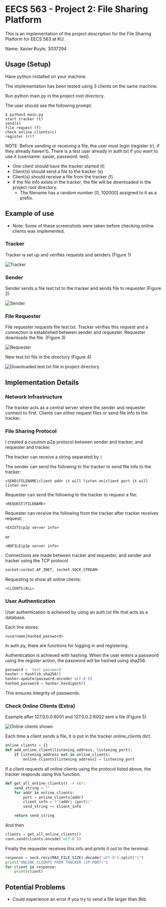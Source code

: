# EECS 563 - Project 2: File Sharing Platform
This is an implementation of the project description for the File Sharing Platform for EECS 563 at KU. 

Name: Xavier Ruyle, 3037294 

## Usage (Setup) 
Have python installed on your machine. 

The implementation has been tested using 3 clients on the same machine. 

Run python main.py in the project root directory.

The user should see the following prompt: 
```
$ python3 main.py 
start tracker (t)
send(s)
file request (f)
check online clients(c)
register (r)?
```

NOTE: Before sending or receiving a file, the user must login (register (r), if they already haven't). There is a test user already in auth.txt if you want to use it (username: xavier, password: test).

- One client should have the tracker started (t)
- Client(s) should send a file to the tracker (s)
- Client(s) should receive a file from the tracker (f)
- If the file info exists in the tracker, the file will be downloaded in the project root directory. 
    - The filename has a random number [0, 100000] assigned to it as a prefix. 

## Example of use  
- Note: Some of these screenshots were taken before checking online clients was implemented.

### Tracker 
Tracker is set up and verifies requests and senders (Figure 1)

![Tracker](./screenshots/tracker.png) 

### Sender 
Sender sends a file test.txt to the tracker and sends file to requester (Figure 2)

![Sender](./screenshots/sender.png)

### File Requester 
File requester requests file test.txt. Tracker verifies this request and a connection is established between sender and requester. Requester downloads the file.  (Figure 3) 

![Requester](./screenshots/requester.png)

New test.txt file in the directory (Figure 4)

![Downloaded test.txt file in project directory](./screenshots/received.png)


## Implementation Details  

### Network Infrastructure 
The tracker acts as a central server where the sender and requester connect to first. Clients can either request files or send file info to the tracker. 

### File Sharing Protocol 
I created a cusutom p2p protocol between sender and tracker, and requester and tracker. 

The tracker can receive a string separated by `|` 

The sender can send the following to the tracker to send file info to the tracker: 
```
<SEND|FILENAME|client addr it will listen on|client port it will listen on>
```

Requester can send the following to the tracker to request a file: 
```
<REQUEST|FILENAME>
```

Requester can receive the following from the tracker after tracker receives request:
```
<EXISTS|p2p server info>
```
or
```
<NOFILE|p2p server info>
```

Connections are made between tracker and requester, and sender and tracker using the TCP protocol
```python
socket<socket.AF_INET, socket.SOCK_STREAM>
```

Requesting to show all online clients: 
```
<CLIENTS|ALL>
```

### User Authentication 
User authentication is achieved by using an auth.txt file that acts as a database. 

Each line stores:
```
<username|hashed_password>
```

In auth.py, there are functions for logging in and registering. 

Authentication is achieved with hashing. When the user enters a password using the register action, the password will be hashed using sha256.

```python
password = 'test password'
hasher = hashlib.sha256()
hasher.update(password.encode('utf-8'))
hashed_password = hasher.hexdigest()
```
This ensures integrity of passwords. 

### Check Online Clients (Extra) 
Example after 127.0.0.0:6001 and 127.0.0.2:6002 sent a file (Figure 5)

![Online clients shown](./screenshots/clients.png)

Each time a client sends a file, it is put in the tracker online_clients dict.
```python
online_clients = {}
def add_online_client(listening_address, listening_port):
    if listening_address not in online_clients: 
        online_clients[listening_address] = listening_port 
```

If a client requests all online clients using the protocol listed above, the tracker responds using this function: 
```python
def get_all_online_clients() -> str: 
    send_string = ""
    for addr in online_clients: 
        port = online_clients[addr]
        client_info = f"{addr}:{port}|"
        send_string += client_info

    return send_string 
```

And then 

```python
clients = get_all_online_clients()
conn.send(clients.encode('utf-8'))
```

Finally the requester receives this info and prints it out to the terminal: 
```python
response = sock.recv(MAX_FILE_SIZE).decode('utf-8').split("|")
print("ONLINE CLIENTS FROM TRACKER (IP:PORT)")
for client in response: 
    print(client)
```

## Potential Problems 
- Could experience an error if you try to send a file larger than 8kb
